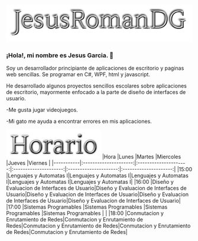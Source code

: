 ![](name.png)


### ¡Hola!, mi nombre es Jesus Garcia. 👋

Soy un desarrollador principiante de aplicaciones de escritorio y paginas web sencillas. Se programar en C#, WPF, html y javascript.

He desarrollado algunos proyectos sencillos escolares sobre aplicaciones de escritorio, mayormente enfocado a la parte de diseño de interfaces de usuario.

-Me gusta jugar videojuegos.
<p>-Mi gato me ayuda a encontrar errores en mis aplicaciones.

![](horario.png)
|Hora       |Lunes                  |Martes                 |Miercoles              |Jueves                 |Viernes                |
|-----------|:---------------------:|:---------------------:|:---------------------:|:---------------------:|:---------------------:|
|15:00      |Lenguajes y Automatas I|Lenguajes y Automatas I|Lenguajes y Automatas I|Lenguajes y Automatas I|Lenguajes y Automatas I|
|16:00      |Diseño y Evaluacion de Interfaces de Usuario|Diseño y Evaluacion de Interfaces de Usuario|Diseño y Evaluacion de Interfaces de Usuario|Diseño y Evaluacion de Interfaces de Usuario|Diseño y Evaluacion de Interfaces de Usuario|
|17:00      |Sistemas Programables  |Sistemas Programables  |Sistemas Programables  |Sistemas Programables  |                       |
|18:00      |Conmutacion y Enrutamiento de Redes|Conmutacion y Enrutamiento de Redes|Conmutacion y Enrutamiento de Redes|Conmutacion y Enrutamiento de Redes|Conmutacion y Enrutamiento de Redes|
             
             
<!--
**JesusRomanDG/JesusRomanDG** is a ✨ _special_ ✨ repository because its `README.md` (this file) appears on your GitHub profile.

Here are some ideas to get you started:

- 🔭 I’m currently working on ...
- 🌱 I’m currently learning ...
- 👯 I’m looking to collaborate on ...
- 🤔 I’m looking for help with ...
- 💬 Ask me about ...
- 📫 How to reach me: ...
- 😄 Pronouns: ...
- ⚡ Fun fact: ...
-->
